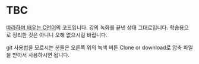 # TBC
[따라하며 배우는 C언어](https://www.inflearn.com/course/following-c)의 코드입니다.
강의 녹화를 끝낸 상태 그대로입니다. 학습용으로 정리한 것은 아니니 오해 없으시길 바랍니다.

git 사용법을 모르시는 분들은 오른쪽 위의 녹색 버튼 Clone or download로 압축 파일을 받아서 사용하시면 됩니다.

